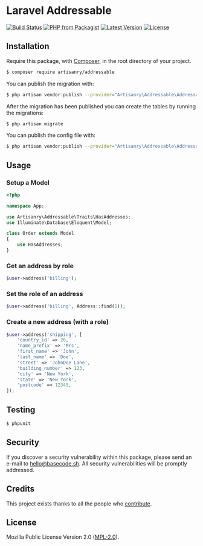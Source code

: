 # Laravel Addressable

[![Build Status](https://img.shields.io/travis/artisanry/Addressable/master.svg?style=flat-square)](https://travis-ci.org/artisanry/Addressable)
[![PHP from Packagist](https://img.shields.io/packagist/php-v/artisanry/addressable.svg?style=flat-square)]()
[![Latest Version](https://img.shields.io/github/release/artisanry/Addressable.svg?style=flat-square)](https://github.com/artisanry/Addressable/releases)
[![License](https://img.shields.io/packagist/l/artisanry/Addressable.svg?style=flat-square)](https://packagist.org/packages/artisanry/Addressable)

## Installation

Require this package, with [Composer](https://getcomposer.org/), in the root directory of your project.

``` bash
$ composer require artisanry/addressable
```

You can publish the migration with:

```bash
$ php artisan vendor:publish --provider="Artisanry\Addressable\AddressableServiceProvider" --tag="migrations"
```

After the migration has been published you can create the tables by running the migrations:

```bash
$ php artisan migrate
```

You can publish the config file with:

```bash
$ php artisan vendor:publish --provider="Artisanry\Addressable\AddressableServiceProvider" --tag="config"
```

## Usage

### Setup a Model
``` php
<?php

namespace App;

use Artisanry\Addressable\Traits\HasAddresses;
use Illuminate\Database\Eloquent\Model;

class Order extends Model
{
    use HasAddresses;
}
```

### Get an address by role
``` php
$user->address('billing');
```

### Set the role of an address
``` php
$user->address('billing', Address::find(1));
```

### Create a new address (with a role)
``` php
$user->address('shipping', [
    'country_id' => 26,
    'name_prefix' => 'Mrs',
    'first_name' => 'John',
    'last_name' => 'Doe',
    'street' => 'JohnDoe Lane',
    'building_number' => 123,
    'city' => 'New York',
    'state' => 'New York',
    'postcode' => 12345,
]);
```

## Testing

``` bash
$ phpunit
```

## Security

If you discover a security vulnerability within this package, please send an e-mail to hello@basecode.sh. All security vulnerabilities will be promptly addressed.

## Credits

This project exists thanks to all the people who [contribute](../../contributors).

## License

Mozilla Public License Version 2.0 ([MPL-2.0](./LICENSE)).
